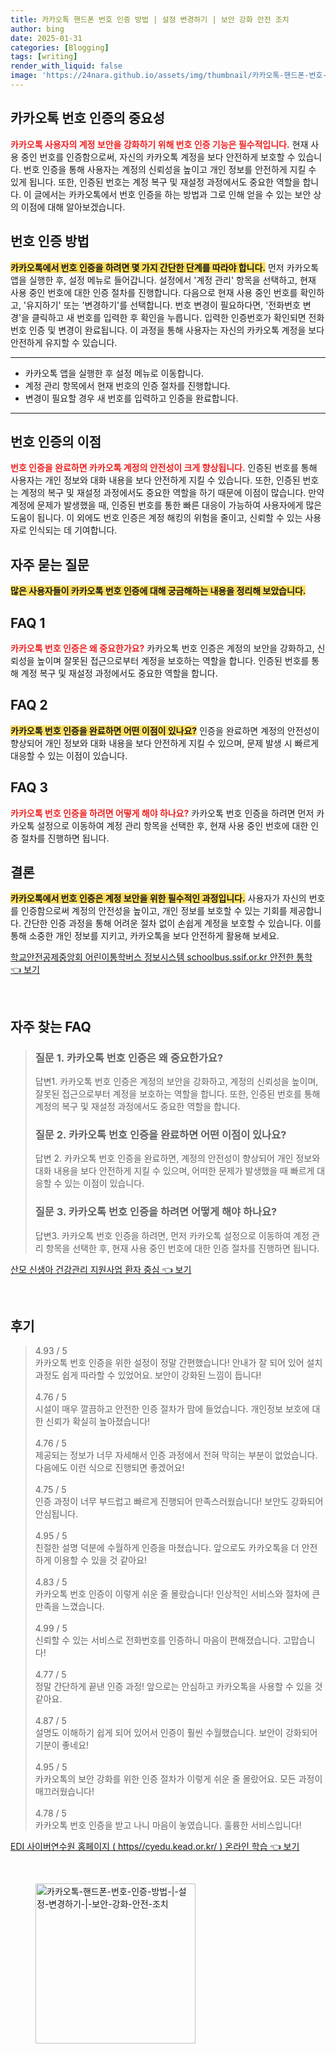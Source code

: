 ```yaml
---
title: 카카오톡 핸드폰 번호 인증 방법 | 설정 변경하기 | 보안 강화 안전 조치
author: bing
date: 2025-01-31
categories: [Blogging]
tags: [writing]
render_with_liquid: false
image: 'https://24nara.github.io/assets/img/thumbnail/카카오톡-핸드폰-번호-인증-방법-|-설정-변경하기-|-보안-강화-안전-조치.webp'
---
```



<h2 id='카카오톡 번호 인증의 중요성'>카카오톡 번호 인증의 중요성</h2>

<p><b><span style="color: #ee2323;">카카오톡 사용자의 계정 보안을 강화하기 위해 번호 인증 기능은 필수적입니다.</span></b> 현재 사용 중인 번호를 인증함으로써, 자신의 카카오톡 계정을 보다 안전하게 보호할 수 있습니다. 번호 인증을 통해 사용자는 계정의 신뢰성을 높이고 개인 정보를 안전하게 지킬 수 있게 됩니다. 또한, 인증된 번호는 계정 복구 및 재설정 과정에서도 중요한 역할을 합니다. 이 글에서는 카카오톡에서 번호 인증을 하는 방법과 그로 인해 얻을 수 있는 보안 상의 이점에 대해 알아보겠습니다.</p>

<h2 id='번호 인증 방법'>번호 인증 방법</h2>

<p><b><span style="background-color: #ffe066;">카카오톡에서 번호 인증을 하려면 몇 가지 간단한 단계를 따라야 합니다.</span></b> 먼저 카카오톡 앱을 실행한 후, 설정 메뉴로 들어갑니다. 설정에서 '계정 관리' 항목을 선택하고, 현재 사용 중인 번호에 대한 인증 절차를 진행합니다. 다음으로 현재 사용 중인 번호를 확인하고, '유지하기' 또는 '변경하기'를 선택합니다. 번호 변경이 필요하다면, '전화번호 변경'을 클릭하고 새 번호를 입력한 후 확인을 누릅니다. 입력한 인증번호가 확인되면 전화번호 인증 및 변경이 완료됩니다. 이 과정을 통해 사용자는 자신의 카카오톡 계정을 보다 안전하게 유지할 수 있습니다.</p>

<hr />

<ul>
    <li>카카오톡 앱을 실행한 후 설정 메뉴로 이동합니다.</li>
    <li>계정 관리 항목에서 현재 번호의 인증 절차를 진행합니다.</li>
    <li>변경이 필요할 경우 새 번호를 입력하고 인증을 완료합니다.</li>
</ul>

<hr />

<h2 id='번호 인증의 이점'>번호 인증의 이점</h2>

<p><b><span style="color: #ee2323;">번호 인증을 완료하면 카카오톡 계정의 안전성이 크게 향상됩니다.</span></b> 인증된 번호를 통해 사용자는 개인 정보와 대화 내용을 보다 안전하게 지킬 수 있습니다. 또한, 인증된 번호는 계정의 복구 및 재설정 과정에서도 중요한 역할을 하기 때문에 이점이 많습니다. 만약 계정에 문제가 발생했을 때, 인증된 번호를 통한 빠른 대응이 가능하여 사용자에게 많은 도움이 됩니다. 이 외에도 번호 인증은 계정 해킹의 위험을 줄이고, 신뢰할 수 있는 사용자로 인식되는 데 기여합니다.</p>

<h2 id='자주 묻는 질문'>자주 묻는 질문</h2>

<p><b><span style="background-color: #ffe066;">많은 사용자들이 카카오톡 번호 인증에 대해 궁금해하는 내용을 정리해 보았습니다.</span></b></p>

<h2 id='FAQ 1'>FAQ 1</h2>

<p><b><span style="color: #ee2323;">카카오톡 번호 인증은 왜 중요한가요?</span></b> 카카오톡 번호 인증은 계정의 보안을 강화하고, 신뢰성을 높이며 잘못된 접근으로부터 계정을 보호하는 역할을 합니다. 인증된 번호를 통해 계정 복구 및 재설정 과정에서도 중요한 역할을 합니다.</p>

<h2 id='FAQ 2'>FAQ 2</h2>

<p><b><span style="background-color: #ffe066;">카카오톡 번호 인증을 완료하면 어떤 이점이 있나요?</span></b> 인증을 완료하면 계정의 안전성이 향상되어 개인 정보와 대화 내용을 보다 안전하게 지킬 수 있으며, 문제 발생 시 빠르게 대응할 수 있는 이점이 있습니다.</p>

<h2 id='FAQ 3'>FAQ 3</h2>

<p><b><span style="color: #ee2323;">카카오톡 번호 인증을 하려면 어떻게 해야 하나요?</span></b> 카카오톡 번호 인증을 하려면 먼저 카카오톡 설정으로 이동하여 계정 관리 항목을 선택한 후, 현재 사용 중인 번호에 대한 인증 절차를 진행하면 됩니다.</p>

<h2 id='결론'>결론</h2>

<p><b><span style="background-color: #ffe066;">카카오톡에서 번호 인증은 계정 보안을 위한 필수적인 과정입니다.</span></b> 사용자가 자신의 번호를 인증함으로써 계정의 안전성을 높이고, 개인 정보를 보호할 수 있는 기회를 제공합니다. 간단한 인증 과정을 통해 어려운 절차 없이 손쉽게 계정을 보호할 수 있습니다. 이를 통해 소중한 개인 정보를 지키고, 카카오톡을 보다 안전하게 활용해 보세요.</p>


<p><a class="click-button" title="학교안전공제중앙회 어린이통학버스 정보시스템 schoolbus.ssif.or.kr 안전한 통학" href="https://24nara.github.io/posts/%ED%95%99%EA%B5%90%EC%95%88%EC%A0%84%EA%B3%B5%EC%A0%9C%EC%A4%91%EC%95%99%ED%9A%8C-%EC%96%B4%EB%A6%B0%EC%9D%B4%ED%86%B5%ED%95%99%EB%B2%84%EC%8A%A4-%EC%A0%95%EB%B3%B4%EC%8B%9C%EC%8A%A4%ED%85%9C-schoolbus.ssif.or.kr-%EC%95%88%EC%A0%84%ED%95%9C-%ED%86%B5%ED%95%99/" rel="dofollow">학교안전공제중앙회 어린이통학버스 정보시스템 schoolbus.ssif.or.kr 안전한 통학 👈 보기</a></p><br>
<h2 id='자주_찾는_FAQ'>자주 찾는 FAQ</h2>
<div itemscope="" itemtype="https://schema.org/FAQPage"> 
<blockquote> 
<div itemscope="" itemprop="mainEntity" itemtype="https://schema.org/Question"> 
<h3 itemprop="name">질문 1. 카카오톡 번호 인증은 왜 중요한가요?</h3> 
<div itemscope="" itemprop="acceptedAnswer" itemtype="https://schema.org/Answer"> 
<span itemprop="text"> 
<p>답변1. 카카오톡 번호 인증은 계정의 보안을 강화하고, 계정의 신뢰성을 높이며, 잘못된 접근으로부터 계정을 보호하는 역할을 합니다. 또한, 인증된 번호를 통해 계정의 복구 및 재설정 과정에서도 중요한 역할을 합니다.</p> 
</span> 
</div> 
</div> 
<div itemscope="" itemprop="mainEntity" itemtype="https://schema.org/Question"> 
<h3 itemprop="name">질문 2. 카카오톡 번호 인증을 완료하면 어떤 이점이 있나요?</h3> 
<div itemscope="" itemprop="acceptedAnswer" itemtype="https://schema.org/Answer"> 
<span itemprop="text"> 
<p>답변 2. 카카오톡 번호 인증을 완료하면, 계정의 안전성이 향상되어 개인 정보와 대화 내용을 보다 안전하게 지킬 수 있으며, 어떠한 문제가 발생했을 때 빠르게 대응할 수 있는 이점이 있습니다.</p> 
</span> 
</div> 
</div> 
<div itemscope="" itemprop="mainEntity" itemtype="https://schema.org/Question"> 
<h3 itemprop="name">질문 3. 카카오톡 번호 인증을 하려면 어떻게 해야 하나요?</h3> 
<div itemscope="" itemprop="acceptedAnswer" itemtype="https://schema.org/Answer"> 
<span itemprop="text"> 
<p>답변3. 카카오톡 번호 인증을 하려면, 먼저 카카오톡 설정으로 이동하여 계정 관리 항목을 선택한 후, 현재 사용 중인 번호에 대한 인증 절차를 진행하면 됩니다.</p> 
</span> 
</div> 
</div> 
</blockquote> 
</div>
<p><a class="click-button" title="산모 신생아 건강관리 지원사업 환자 중심" href="https://24nara.github.io/posts/%EC%82%B0%EB%AA%A8-%EC%8B%A0%EC%83%9D%EC%95%84-%EA%B1%B4%EA%B0%95%EA%B4%80%EB%A6%AC-%EC%A7%80%EC%9B%90%EC%82%AC%EC%97%85-%ED%99%98%EC%9E%90-%EC%A4%91%EC%8B%AC/" rel="dofollow">산모 신생아 건강관리 지원사업 환자 중심 👈 보기</a></p><br>
<h2 id='후기'>후기</h2>
<div itemscope itemtype="https://schema.org/Product">
  <blockquote>
  <div itemprop="review" itemscope itemtype="https://schema.org/Review">
      <div itemprop="reviewRating" itemscope itemtype="https://schema.org/Rating"> <span itemprop="ratingValue">4.93</span> / <span itemprop="bestRating">5</span> </div>
      <span itemprop="reviewBody">카카오톡 번호 인증을 위한 설정이 정말 간편했습니다! 안내가 잘 되어 있어 설치 과정도 쉽게 따라할 수 있었어요. 보안이 강화된 느낌이 듭니다!</span>
  </div>
  <br>
  <div itemprop="review" itemscope itemtype="https://schema.org/Review">
      <div itemprop="reviewRating" itemscope itemtype="https://schema.org/Rating"> <span itemprop="ratingValue">4.76</span> / <span itemprop="bestRating">5</span> </div>
      <span itemprop="reviewBody">시설이 매우 깔끔하고 안전한 인증 절차가 맘에 들었습니다. 개인정보 보호에 대한 신뢰가 확실히 높아졌습니다!</span>
  </div>
  <br>
  <div itemprop="review" itemscope itemtype="https://schema.org/Review">
      <div itemprop="reviewRating" itemscope itemtype="https://schema.org/Rating"> <span itemprop="ratingValue">4.76</span> / <span itemprop="bestRating">5</span> </div>
      <span itemprop="reviewBody">제공되는 정보가 너무 자세해서 인증 과정에서 전혀 막히는 부분이 없었습니다. 다음에도 이런 식으로 진행되면 좋겠어요!</span>
  </div>
  <br>
  <div itemprop="review" itemscope itemtype="https://schema.org/Review">
      <div itemprop="reviewRating" itemscope itemtype="https://schema.org/Rating"> <span itemprop="ratingValue">4.75</span> / <span itemprop="bestRating">5</span> </div>
      <span itemprop="reviewBody">인증 과정이 너무 부드럽고 빠르게 진행되어 만족스러웠습니다! 보안도 강화되어 안심됩니다.</span>
  </div>
  <br>
  <div itemprop="review" itemscope itemtype="https://schema.org/Review">
      <div itemprop="reviewRating" itemscope itemtype="https://schema.org/Rating"> <span itemprop="ratingValue">4.95</span> / <span itemprop="bestRating">5</span> </div>
      <span itemprop="reviewBody">친절한 설명 덕분에 수월하게 인증을 마쳤습니다. 앞으로도 카카오톡을 더 안전하게 이용할 수 있을 것 같아요!</span>
  </div>
  <br>
  <div itemprop="review" itemscope itemtype="https://schema.org/Review">
      <div itemprop="reviewRating" itemscope itemtype="https://schema.org/Rating"> <span itemprop="ratingValue">4.83</span> / <span itemprop="bestRating">5</span> </div>
      <span itemprop="reviewBody">카카오톡 번호 인증이 이렇게 쉬운 줄 몰랐습니다! 인상적인 서비스와 절차에 큰 만족을 느꼈습니다.</span>
  </div>
  <br>
  <div itemprop="review" itemscope itemtype="https://schema.org/Review">
      <div itemprop="reviewRating" itemscope itemtype="https://schema.org/Rating"> <span itemprop="ratingValue">4.99</span> / <span itemprop="bestRating">5</span> </div>
      <span itemprop="reviewBody">신뢰할 수 있는 서비스로 전화번호를 인증하니 마음이 편해졌습니다. 고맙습니다!</span>
  </div>
  <br>
  <div itemprop="review" itemscope itemtype="https://schema.org/Review">
      <div itemprop="reviewRating" itemscope itemtype="https://schema.org/Rating"> <span itemprop="ratingValue">4.77</span> / <span itemprop="bestRating">5</span> </div>
      <span itemprop="reviewBody">정말 간단하게 끝낸 인증 과정! 앞으로는 안심하고 카카오톡을 사용할 수 있을 것 같아요.</span>
  </div>
  <br>
  <div itemprop="review" itemscope itemtype="https://schema.org/Review">
      <div itemprop="reviewRating" itemscope itemtype="https://schema.org/Rating"> <span itemprop="ratingValue">4.87</span> / <span itemprop="bestRating">5</span> </div>
      <span itemprop="reviewBody">설명도 이해하기 쉽게 되어 있어서 인증이 훨씬 수월했습니다. 보안이 강화되어 기분이 좋네요!</span>
  </div>
  <br>
  <div itemprop="review" itemscope itemtype="https://schema.org/Review">
      <div itemprop="reviewRating" itemscope itemtype="https://schema.org/Rating"> <span itemprop="ratingValue">4.95</span> / <span itemprop="bestRating">5</span> </div>
      <span itemprop="reviewBody">카카오톡의 보안 강화를 위한 인증 절차가 이렇게 쉬운 줄 몰랐어요. 모든 과정이 매끄러웠습니다!</span>
  </div>
  <br>
  <div itemprop="review" itemscope itemtype="https://schema.org/Review">
      <div itemprop="reviewRating" itemscope itemtype="https://schema.org/Rating"> <span itemprop="ratingValue">4.78</span> / <span itemprop="bestRating">5</span> </div>
      <span itemprop="reviewBody">카카오톡 번호 인증을 받고 나니 마음이 놓였습니다. 훌륭한 서비스입니다!</span>
  </div>
  </blockquote>
</div>
<p><a class="click-button" title="EDI 사이버연수원 홈페이지 ( https//cyedu.kead.or.kr/ ) 온라인 학습" href="https://24nara.github.io/posts/EDI-%EC%82%AC%EC%9D%B4%EB%B2%84%EC%97%B0%EC%88%98%EC%9B%90-%ED%99%88%ED%8E%98%EC%9D%B4%EC%A7%80-(-httpscyedu.kead.or.kr-)-%EC%98%A8%EB%9D%BC%EC%9D%B8-%ED%95%99%EC%8A%B5/" rel="dofollow">EDI 사이버연수원 홈페이지 ( https//cyedu.kead.or.kr/ ) 온라인 학습 👈 보기</a></p><br>
<figure class="image"><img src="https://24nara.github.io/assets/img/thumbnail/카카오톡-핸드폰-번호-인증-방법-|-설정-변경하기-|-보안-강화-안전-조치.webp" alt="카카오톡-핸드폰-번호-인증-방법-|-설정-변경하기-|-보안-강화-안전-조치" width="256" height="256"></figure>